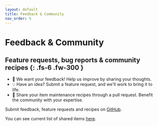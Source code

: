 ```yaml
---
layout: default 
title: Feedback & Community
nav_order: 5
---
```


# Feedback & Community
Feature requests, bug reports & community recipes
{: .fs-6 .fw-300 }
---

- 📢 We want your feedback! Help us improve by sharing your thoughts.
- 💡 Have an idea? Submit a feature request, and we'll work to bring it to life.
- 🍲 Share your item maintenance recipes through a pull request. Benefit the community with your expertise.

Submit feedback, feature requests and recipes on [GitHub](https://github.com/memseer/docs.memseer.com).

You can see current list of shared items [here](shared.md).
